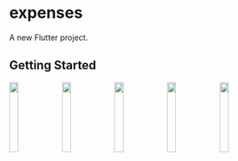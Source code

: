 # expenses

A new Flutter project.

## Getting Started

<img src="https://user-images.githubusercontent.com/15696360/99131330-9d387100-25f1-11eb-9402-93dfb11ec284.jpg" width="18%"></img>
<img src="https://user-images.githubusercontent.com/15696360/99131328-9c074400-25f1-11eb-9151-aeee6046f327.jpg" width="18%"></img>
<img src="https://user-images.githubusercontent.com/15696360/99131332-9dd10780-25f1-11eb-9379-cc09fd0158d6.jpg" width="18%"></img>
<img src="https://user-images.githubusercontent.com/15696360/99131336-9dd10780-25f1-11eb-9947-203b3806398f.jpg" width="18%"></img>
<img src="https://user-images.githubusercontent.com/15696360/99131332-9dd10780-25f1-11eb-9379-cc09fd0158d6.jpg" width="18%"></img>
